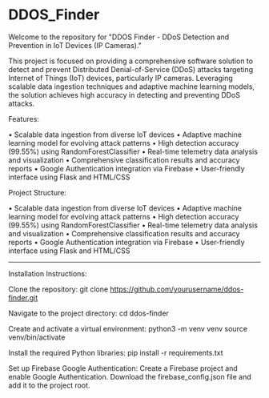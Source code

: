 # DDOS_Finder
Welcome to the repository for "DDOS Finder - DDoS Detection and Prevention in IoT Devices (IP Cameras)."

This project is focused on providing a comprehensive software solution to detect and prevent Distributed Denial-of-Service (DDoS) attacks targeting Internet of Things (IoT) devices, particularly IP cameras. Leveraging scalable data ingestion techniques and adaptive machine learning models, the solution achieves high accuracy in detecting and preventing DDoS attacks.

Features:

•	 Scalable data ingestion from diverse IoT devices
•	Adaptive machine learning model for evolving attack patterns
•	High detection accuracy (99.55%) using RandomForestClassifier
•	Real-time telemetry data analysis and visualization
•	Comprehensive classification results and accuracy reports
•	Google Authentication integration via Firebase
•	User-friendly interface using Flask and HTML/CSS

Project Structure:

•	Scalable data ingestion from diverse IoT devices
•	Adaptive machine learning model for evolving attack patterns
•	High detection accuracy (99.55%) using RandomForestClassifier
•	Real-time telemetry data analysis and visualization
•	Comprehensive classification results and accuracy reports
•	Google Authentication integration via Firebase
•	User-friendly interface using Flask and HTML/CSS

--------------------------------------------------------

Installation Instructions:

Clone the repository:
git clone https://github.com/yourusername/ddos-finder.git

Navigate to the project directory:
cd ddos-finder

Create and activate a virtual environment:
python3 -m venv venv
source venv/bin/activate

Install the required Python libraries:
pip install -r requirements.txt

Set up Firebase Google Authentication:
Create a Firebase project and enable Google Authentication.
Download the firebase_config.json file and add it to the project root.




